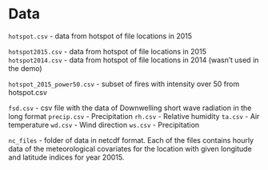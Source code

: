 # Data

`hotspot.csv` - data from hotspot of file locations in 2015

`hotspot2015.csv` - data from hotspot of file locations in 2015
`hotspot2014.csv` - data from hotspot of file locations in 2014 (wasn’t used in the demo)

`hotspot_2015_power50.csv` - subset of fires with intensity over 50 from hotspot.csv

`fsd.csv` - csv file with the data of Downwelling short wave radiation in the long format
`precip.csv` - Precipitation
`rh.csv` - Relative humidity
`ta.csv` - Air temperature
`wd.csv` - Wind direction
`ws.csv` - Precipitation



`nc_files` - folder of data in netcdf format. Each of the files contains hourly data of the meteorological covariates for the location with given longitude and latitude indices for year 20015.

